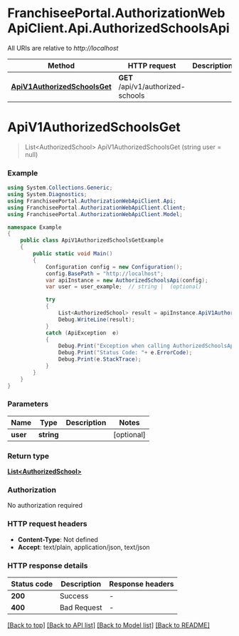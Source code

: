 # FranchiseePortal.AuthorizationWebApiClient.Api.AuthorizedSchoolsApi

All URIs are relative to *http://localhost*

Method | HTTP request | Description
------------- | ------------- | -------------
[**ApiV1AuthorizedSchoolsGet**](AuthorizedSchoolsApi.md#apiv1authorizedschoolsget) | **GET** /api/v1/authorized-schools | 


<a name="apiv1authorizedschoolsget"></a>
# **ApiV1AuthorizedSchoolsGet**
> List&lt;AuthorizedSchool&gt; ApiV1AuthorizedSchoolsGet (string user = null)



### Example
```csharp
using System.Collections.Generic;
using System.Diagnostics;
using FranchiseePortal.AuthorizationWebApiClient.Api;
using FranchiseePortal.AuthorizationWebApiClient.Client;
using FranchiseePortal.AuthorizationWebApiClient.Model;

namespace Example
{
    public class ApiV1AuthorizedSchoolsGetExample
    {
        public static void Main()
        {
            Configuration config = new Configuration();
            config.BasePath = "http://localhost";
            var apiInstance = new AuthorizedSchoolsApi(config);
            var user = user_example;  // string |  (optional) 

            try
            {
                List<AuthorizedSchool> result = apiInstance.ApiV1AuthorizedSchoolsGet(user);
                Debug.WriteLine(result);
            }
            catch (ApiException  e)
            {
                Debug.Print("Exception when calling AuthorizedSchoolsApi.ApiV1AuthorizedSchoolsGet: " + e.Message );
                Debug.Print("Status Code: "+ e.ErrorCode);
                Debug.Print(e.StackTrace);
            }
        }
    }
}
```

### Parameters

Name | Type | Description  | Notes
------------- | ------------- | ------------- | -------------
 **user** | **string**|  | [optional] 

### Return type

[**List&lt;AuthorizedSchool&gt;**](AuthorizedSchool.md)

### Authorization

No authorization required

### HTTP request headers

 - **Content-Type**: Not defined
 - **Accept**: text/plain, application/json, text/json


### HTTP response details
| Status code | Description | Response headers |
|-------------|-------------|------------------|
| **200** | Success |  -  |
| **400** | Bad Request |  -  |

[[Back to top]](#) [[Back to API list]](../README.md#documentation-for-api-endpoints) [[Back to Model list]](../README.md#documentation-for-models) [[Back to README]](../README.md)

